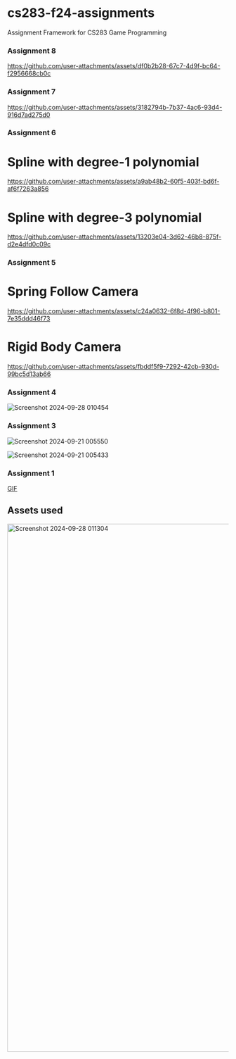 # cs283-f24-assignments
Assignment Framework for CS283 Game Programming
### Assignment 8
https://github.com/user-attachments/assets/df0b2b28-67c7-4d9f-bc64-f2956668cb0c

### Assignment 7
https://github.com/user-attachments/assets/3182794b-7b37-4ac6-93d4-916d7ad275d0

### Assignment 6
# Spline with degree-1 polynomial
https://github.com/user-attachments/assets/a9ab48b2-60f5-403f-bd6f-af6f7263a856

# Spline with degree-3 polynomial
https://github.com/user-attachments/assets/13203e04-3d62-46b8-875f-d2e4dfd0c09c

### Assignment 5
# Spring Follow Camera
https://github.com/user-attachments/assets/c24a0632-6f8d-4f96-b801-7e35ddd46f73

# Rigid Body Camera
https://github.com/user-attachments/assets/fbddf5f9-7292-42cb-930d-99bc5d13ab66

### Assignment 4
![Screenshot 2024-09-28 010454](https://github.com/user-attachments/assets/f6b5ad0c-531f-4559-ab93-c5f1018bb3db)

### Assignment 3
![Screenshot 2024-09-21 005550](https://github.com/user-attachments/assets/f61321c7-26f7-4d03-bd9d-4f1cf21d503f)

![Screenshot 2024-09-21 005433](https://github.com/user-attachments/assets/91d1fe48-b264-42ff-b34f-a5e20b161753)

### Assignment 1
[GIF](https://github.com/user-attachments/assets/fb9bdf9b-b9d3-40f4-8c6f-35888fed36cb)

## Assets used
<img width="1200" alt="Screenshot 2024-09-28 011304" src="https://github.com/user-attachments/assets/8d0a6507-9433-47c4-9165-09d04cc92d16">
